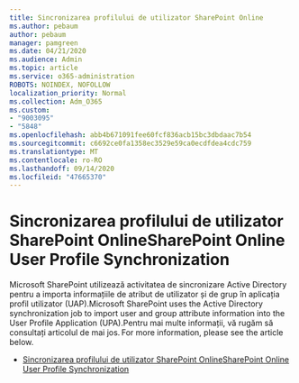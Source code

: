 ```yaml
---
title: Sincronizarea profilului de utilizator SharePoint Online
ms.author: pebaum
author: pebaum
manager: pamgreen
ms.date: 04/21/2020
ms.audience: Admin
ms.topic: article
ms.service: o365-administration
ROBOTS: NOINDEX, NOFOLLOW
localization_priority: Normal
ms.collection: Adm_O365
ms.custom:
- "9003095"
- "5848"
ms.openlocfilehash: abb4b671091fee60fcf836acb15bc3dbdaac7b54
ms.sourcegitcommit: c6692ce0fa1358ec3529e59ca0ecdfdea4cdc759
ms.translationtype: MT
ms.contentlocale: ro-RO
ms.lasthandoff: 09/14/2020
ms.locfileid: "47665370"
---
```

# <a name="sharepoint-online-user-profile-synchronization"></a><span data-ttu-id="269dc-102">Sincronizarea profilului de utilizator SharePoint Online</span><span class="sxs-lookup"><span data-stu-id="269dc-102">SharePoint Online User Profile Synchronization</span></span>

<span data-ttu-id="269dc-103">Microsoft SharePoint utilizează activitatea de sincronizare Active Directory pentru a importa informațiile de atribut de utilizator și de grup în aplicația profil utilizator (UAP).</span><span class="sxs-lookup"><span data-stu-id="269dc-103">Microsoft SharePoint uses the Active Directory synchronization job to import user and group attribute information into the User Profile Application (UPA).</span></span><span data-ttu-id="269dc-104">Pentru mai multe informații, vă rugăm să consultați articolul de mai jos.</span><span class="sxs-lookup"><span data-stu-id="269dc-104"> For more information, please see the article below.</span></span>

- [<span data-ttu-id="269dc-105">Sincronizarea profilului de utilizator SharePoint Online</span><span class="sxs-lookup"><span data-stu-id="269dc-105">SharePoint Online User Profile Synchronization</span></span>](https://docs.microsoft.com/sharepoint/user-profile-sync)
